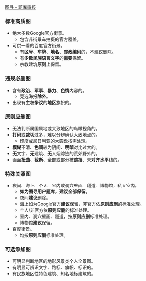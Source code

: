[图寻 - 题库审核](https://tuxun.fun/pano-filter)

### 标准高质图
+ 绝大多数Google官方街景。
    - 包含非街景车拍摄的官方覆盖。
+ 可供一看的百度官方街景。
    - 有**区号**、**车牌**、**地名**、**邮政编码**的，不建议删除。
    - 有**少数民族语言文字**的**需要**保留。
    - 宗教建筑**原则上**保留。

### 违规必删图
+ 含有**政治**、**军事**、**暴力**、**色情**内容的。
    - 竞选海报**除外**。
+ 出现有**主权争议**的**地区**旗帜的。

### 原则应删图
+ 无法判断属国属地或大致地区的鸟瞰视角的。
+ **打码**或**裁切**过多，难以分辨确认大致地点的。
    - 印度或尼日利亚的大圆盘按需处理。
+ **模糊**不清、**色调**较为阴间、**明暗**对比过大的。
+ **无**文字、**无**建筑、**无**人烟踪迹的荒郊野外的。
+ 画面**扭曲**、**截断**、全部或部分被**遮挡**、未**对齐水平**线的。

### 特殊关照图
+ 夜间、海上、个人、室内或洞穴壁画、隧道、博物馆，私人室内。
    - **如为图寻用户题库，建议全部保留。**
    - 夜间**建议**删除。
    - 海上如为Google官方**建议**保留，非官方依**原则应删**的标准处理。
    - 个人/非官方依**原则应删**的标准处理。
    - 室内、洞穴壁画、隧道，按**原则应删**标准处理。
    - 博物馆**建议**保留。
+ 百度街景。
    - 均按**原则应删**标准处理。

### 可选添加图
+ 可明显判断地区的地形风景类个人全景图。
+ 有明显可辨识文字、路标、旗帜、标识的。
+ 有民族地区性特色建筑、知名地标建筑的。

